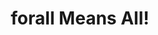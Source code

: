---
title: forall Means All!
url: http://jozefg.bitbucket.org/posts/2013-10-06-forall-means-all.html
authors:
- Danny Gratzer
type: article
tags:
- higher-rank types
doHaskell-type: blog post
dohaskell-year: 2013
---